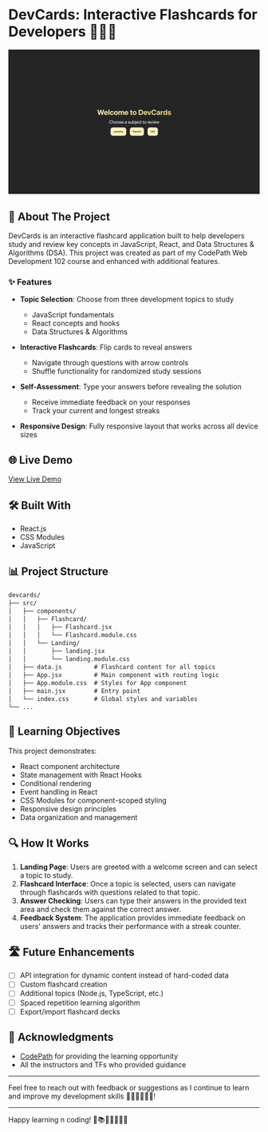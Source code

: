 # DevCards: Interactive Flashcards for Developers 👩🏽‍💻

![DevCards Preview](./public/solution.png)

## 📝 About The Project

DevCards is an interactive flashcard application built to help developers study and review key concepts in JavaScript, React, and Data Structures & Algorithms (DSA). This project was created as part of my CodePath Web Development 102 course and enhanced with additional features.

### ✨ Features

- **Topic Selection**: Choose from three development topics to study

  - JavaScript fundamentals
  - React concepts and hooks
  - Data Structures & Algorithms

- **Interactive Flashcards**: Flip cards to reveal answers

  - Navigate through questions with arrow controls
  - Shuffle functionality for randomized study sessions

- **Self-Assessment**: Type your answers before revealing the solution

  - Receive immediate feedback on your responses
  - Track your current and longest streaks

- **Responsive Design**: Fully responsive layout that works across all device sizes

## 🌐 Live Demo

[View Live Demo](https://clever-cat-6d2a65.netlify.app/)

## 🛠️ Built With

- React.js
- CSS Modules
- JavaScript

## 📊 Project Structure

```
devcards/
├── src/
│   ├── components/
│   │   ├── Flashcard/
│   │   │   ├── Flashcard.jsx
│   │   │   └── Flashcard.module.css
│   │   └── Landing/
│   │       ├── landing.jsx
│   │       └── landing.module.css
│   ├── data.js         # Flashcard content for all topics
│   ├── App.jsx         # Main component with routing logic
│   ├── App.module.css  # Styles for App component
│   ├── main.jsx        # Entry point
│   └── index.css       # Global styles and variables
└── ...
```

## 🎯 Learning Objectives

This project demonstrates:

- React component architecture
- State management with React Hooks
- Conditional rendering
- Event handling in React
- CSS Modules for component-scoped styling
- Responsive design principles
- Data organization and management

## 🔍 How It Works

1. **Landing Page**: Users are greeted with a welcome screen and can select a topic to study.
2. **Flashcard Interface**: Once a topic is selected, users can navigate through flashcards with questions related to that topic.
3. **Answer Checking**: Users can type their answers in the provided text area and check them against the correct answer.
4. **Feedback System**: The application provides immediate feedback on users' answers and tracks their performance with a streak counter.

## 🛣️ Future Enhancements

- [ ] API integration for dynamic content instead of hard-coded data
- [ ] Custom flashcard creation
- [ ] Additional topics (Node.js, TypeScript, etc.)
- [ ] Spaced repetition learning algorithm
- [ ] Export/import flashcard decks

## 🙏 Acknowledgments

- [CodePath](https://www.codepath.org/) for providing the learning opportunity
- All the instructors and TFs who provided guidance

---

Feel free to reach out with feedback or suggestions as I continue to learn and improve my development skills 🎊👩🏽‍💻🙌🏾!

---

Happy learning n coding! 🚀📚🧠👩🏽‍💻💫
